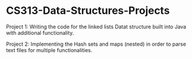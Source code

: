 # CS313-Data-Structures-Projects
Project 1: Writing the code for the linked lists Datat structure built into Java with additional functionality.

Project 2: Implementing the Hash sets and maps (nested) in order to parse text files for multiple functionalities.
